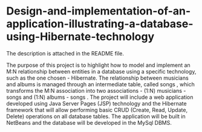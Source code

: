 # Design-and-implementation-of-an-application-illustrating-a-database-using-Hibernate-technology
The description is attached in the README file.

The purpose of this project is to highlight how to model and implement an M:N relationship between entities in a database using a specific technology, such as the one chosen - Hibernate.
The relationship between musicians and albums is managed through an intermediate table, called songs , which transforms the M:N association into two associations - (1:N) musicians - songs and (1:N) albums - songs . The project will include a web application developed using Java Server Pages (JSP) technology and the Hibernate framework that will allow performing basic CRUD (Create, Read, Update, Delete) operations on all database tables. The application will be built in NetBeans and the database will be developed in the MySql DBMS.
